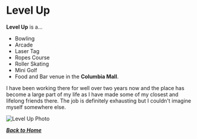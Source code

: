 # Level Up
**Level Up** is a...
- Bowling
- Arcade
- Laser Tag
- Ropes Course
- Roller Skating
- Mini Golf
- Food and Bar venue in the **Columbia Mall**. 

I have been working there for well over two years now and the place has become a large part of my life as I have made some of my closest and lifelong friends there. The job is definitely exhausting but I couldn't imagine myself somewhere else.

![Level Up Photo](https://themaneater.com/wp-content/uploads/2021/07/70214631_2649556905151661_7857392593561190400_o.jpg)

[***Back to Home***](https://github.com/madirgrs/MidtermProject)
